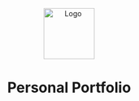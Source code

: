 <p align="center">
  <img src="https://i.ibb.co/6vv4RnH/155214218-modified.png" width="100" alt="Logo" />
</p>
<h1 align="center" href='https://anamolrajsingh.github.io/ars/' >Personal Portfolio</h1>



            
